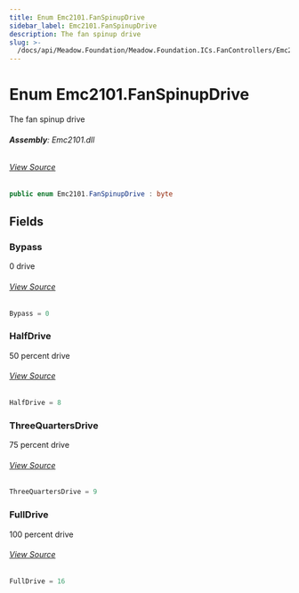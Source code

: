```yaml
---
title: Enum Emc2101.FanSpinupDrive
sidebar_label: Emc2101.FanSpinupDrive
description: The fan spinup drive
slug: >-
  /docs/api/Meadow.Foundation/Meadow.Foundation.ICs.FanControllers/Emc2101.FanSpinupDrive
---
```

# Enum Emc2101.FanSpinupDrive
The fan spinup drive

###### **Assembly**: Emc2101.dll
###### [View Source](https://github.com/WildernessLabs/Meadow.Foundation.git/blob/develop/Source/Meadow.Foundation.Peripherals/ICs.FanControllers.Emc2101/Driver/Emc2101.Enums.cs#L31)
```csharp title="Declaration"
public enum Emc2101.FanSpinupDrive : byte
```
## Fields
### Bypass
0 drive
###### [View Source](https://github.com/WildernessLabs/Meadow.Foundation.git/blob/develop/Source/Meadow.Foundation.Peripherals/ICs.FanControllers.Emc2101/Driver/Emc2101.Enums.cs#L36)
```csharp title="Declaration"
Bypass = 0
```
### HalfDrive
50 percent drive
###### [View Source](https://github.com/WildernessLabs/Meadow.Foundation.git/blob/develop/Source/Meadow.Foundation.Peripherals/ICs.FanControllers.Emc2101/Driver/Emc2101.Enums.cs#L40)
```csharp title="Declaration"
HalfDrive = 8
```
### ThreeQuartersDrive
75 percent drive
###### [View Source](https://github.com/WildernessLabs/Meadow.Foundation.git/blob/develop/Source/Meadow.Foundation.Peripherals/ICs.FanControllers.Emc2101/Driver/Emc2101.Enums.cs#L44)
```csharp title="Declaration"
ThreeQuartersDrive = 9
```
### FullDrive
100 percent drive
###### [View Source](https://github.com/WildernessLabs/Meadow.Foundation.git/blob/develop/Source/Meadow.Foundation.Peripherals/ICs.FanControllers.Emc2101/Driver/Emc2101.Enums.cs#L48)
```csharp title="Declaration"
FullDrive = 16
```
